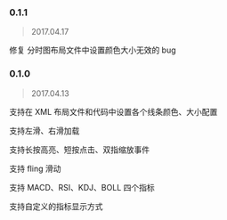 ### 0.1.1

> 2017.04.17

修复 分时图布局文件中设置颜色大小无效的 bug

### 0.1.0

> 2017.04.13

支持在 XML 布局文件和代码中设置各个线条颜色、大小配置

支持左滑、右滑加载

支持长按高亮、短按点击、双指缩放事件

支持 fling 滑动

支持 MACD、RSI、KDJ、BOLL 四个指标

支持自定义的指标显示方式
